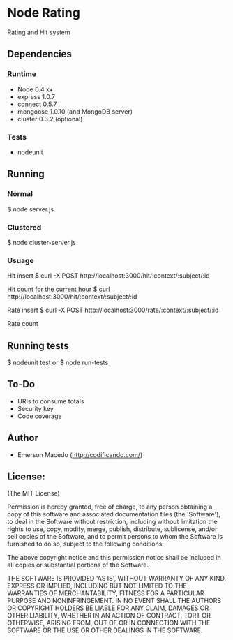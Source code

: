 Node Rating
===========
Rating and Hit system

Dependencies
------------

### Runtime

* Node 0.4.x+
* express 1.0.7
* connect 0.5.7
* mongoose 1.0.10  (and MongoDB server)
* cluster 0.3.2 (optional)

### Tests
* nodeunit

Running
-------
### Normal
$ node server.js 

### Clustered
$ node cluster-server.js

### Usuage

Hit insert
$ curl -X POST http://localhost:3000/hit/:context/:subject/:id

Hit count for the current hour
$ curl http://localhost:3000/hit/:context/:subject/:id

Rate insert
$ curl -X POST http://localhost:3000/rate/:context/:subject/:id

Rate count

Running tests
-------------
$ nodeunit test
or
$ node run-tests

To-Do
-----
* URIs to consume totals
* Security key
* Code coverage

Author
------

* Emerson Macedo (<http://codificando.com/>)

License:
--------

(The MIT License)

Permission is hereby granted, free of charge, to any person obtaining
a copy of this software and associated documentation files (the
'Software'), to deal in the Software without restriction, including
without limitation the rights to use, copy, modify, merge, publish,
distribute, sublicense, and/or sell copies of the Software, and to
permit persons to whom the Software is furnished to do so, subject to
the following conditions:

The above copyright notice and this permission notice shall be
included in all copies or substantial portions of the Software.

THE SOFTWARE IS PROVIDED 'AS IS', WITHOUT WARRANTY OF ANY KIND,
EXPRESS OR IMPLIED, INCLUDING BUT NOT LIMITED TO THE WARRANTIES OF
MERCHANTABILITY, FITNESS FOR A PARTICULAR PURPOSE AND NONINFRINGEMENT.
IN NO EVENT SHALL THE AUTHORS OR COPYRIGHT HOLDERS BE LIABLE FOR ANY
CLAIM, DAMAGES OR OTHER LIABILITY, WHETHER IN AN ACTION OF CONTRACT,
TORT OR OTHERWISE, ARISING FROM, OUT OF OR IN CONNECTION WITH THE
SOFTWARE OR THE USE OR OTHER DEALINGS IN THE SOFTWARE.
